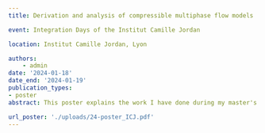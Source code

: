 ```yaml
---
title: Derivation and analysis of compressible multiphase flow models

event: Integration Days of the Institut Camille Jordan

location: Institut Camille Jordan, Lyon

authors:
    - admin
date: '2024-01-18'
date_end: '2024-01-19'
publication_types:
- poster
abstract: This poster explains the work I have done during my master's internship and the first months of my PhD. It presents a formal derivation of an averaged model from the compressible barotropic Navier-Stokes equations for a stratified bifluid flow.

url_poster: './uploads/24-poster_ICJ.pdf'
---
```


